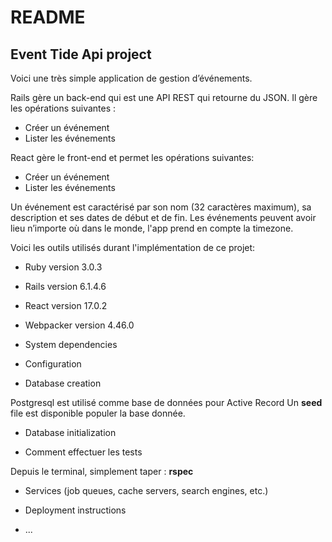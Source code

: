 # README

## Event Tide Api project

Voici une très simple application de gestion d’événements.

Rails gère un back-end qui est une API REST qui retourne du JSON. 
Il gère les opérations suivantes :
* Créer un événement
* Lister les événements

React gère le front-end et permet les opérations suivantes:

* Créer un événement
* Lister les événements
 
Un événement est caractérisé par son nom (32 caractères maximum), sa description et ses dates de début et de fin. Les événements peuvent avoir lieu n’importe où dans le monde, l'app prend en compte la timezone.

Voici les outils utilisés durant l'implémentation de ce projet:

* Ruby version 3.0.3
* Rails version 6.1.4.6
* React version 17.0.2
* Webpacker version 4.46.0



* System dependencies

* Configuration

* Database creation

Postgresql est utilisé comme base de données pour Active Record
Un **seed** file est disponible populer la base donnée.

* Database initialization

* Comment effectuer les tests

Depuis le terminal, simplement taper : **rspec**


* Services (job queues, cache servers, search engines, etc.)

* Deployment instructions

* ...
